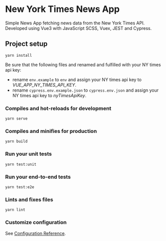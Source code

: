# New York Times News App

Simple News App fetching news data from the New York Times API. Developed using Vue3 with JavaScript SCSS, Vuex, JEST and Cypress.


## Project setup
```
yarn install
```

Be sure that the following files and renamed and fulfilled with your NY times api key:
- rename `env.example` to `env` and assign your NY times api key to *VUE_APP_NY_TIMES_API_KEY*.
- rename `cypress.env.example.json` to `cypress.env.json` and assign your NY times api key to *nyTimesApiKey*.

### Compiles and hot-reloads for development
```
yarn serve
```

### Compiles and minifies for production
```
yarn build
```

### Run your unit tests
```
yarn test:unit
```

### Run your end-to-end tests
```
yarn test:e2e
```

### Lints and fixes files
```
yarn lint
```

### Customize configuration
See [Configuration Reference](https://cli.vuejs.org/config/).
